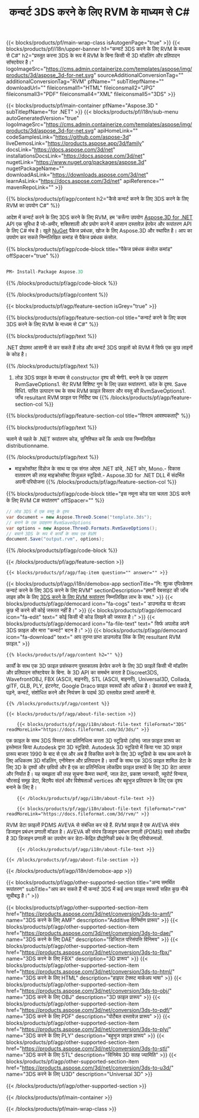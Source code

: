 ﻿---
title: कन्वर्ट 3DS करने के लिए RVM के माध्यम से C# 
weight: 1000
url: /hi/net/conversion/3ds-to-rvm/ 
description: नमूना कोड के लिए 3DS करने के लिए RVM C# रूपांतरण है। उपयोग API उदाहरण कोड बैच के लिए 3DS फ़ाइलों को RVM भीतर रूपांतरण वीबी .NET, एएसपी .NET या किसी भी .NET आधारित आवेदन है।
---
{{< blocks/products/pf/main-wrap-class isAutogenPage="true" >}}
{{< blocks/products/pf/i18n/upper-banner h1="कन्वर्ट 3DS करने के लिए RVM के माध्यम से C#" h2="प्रस्तुत करना 3DS के रूप में RVM के बिना किसी भी 3D मॉडलिंग और प्रतिपादन सॉफ्टवेयर है।" logoImageSrc="https://cms.admin.containerize.com/templates/aspose/img/products/3d/aspose_3d-for-net.svg" sourceAdditionalConversionTag="" additionalConversionTag="RVM" pfName="" subTitlepfName="" downloadUrl="" fileiconsmall1="HTML" fileiconsmall2="JPG" fileiconsmall3="PDF" fileiconsmall4="XML" fileiconsmall5="3DS" >}}

{{< blocks/products/pf/main-container pfName="Aspose.3D " subTitlepfName="for .NET" >}}
{{< blocks/products/pf/i18n/sub-menu autoGeneratedVersion="true" logoImageSrc="https://cms.admin.containerize.com/templates/aspose/img/products/3d/aspose_3d-for-net.svg" apiHomeLink="" codeSamplesLink="https://github.com/aspose-3d" liveDemosLink="https://products.aspose.app/3d/family" docsLink="https://docs.aspose.com/3d/net" installationsDocsLink="https://docs.aspose.com/3d/net" nugetLink="https://www.nuget.org/packages/aspose.3d" nugetPackageName="" downloadAsLink="https://downloads.aspose.com/3d/net" learnAsLink="https://docs.aspose.com/3d/net" apiReference="" mavenRepoLink="" >}}

{{% blocks/products/pf/agp/content h2="कैसे कन्वर्ट करने के लिए 3DS करने के लिए RVM का उपयोग C#" %}}

 आदेश में कन्वर्ट करने के लिए 3DS करने के लिए RVM, हम 'करूँगा उपयोग
 [Aspose.3D for .NET](https://products.aspose.com/3d/net) 
 API एक सुविधा है जो-अमीर, शक्तिशाली और प्रयोग करने में आसान दस्तावेज़ हेरफेर और रूपांतरण API के लिए C# मंच है। खुले
 [NuGet](https://www.nuget.org/packages/aspose.3d) 
 पैकेज प्रबंधक, खोज के लिए
 Aspose.3D 
 और स्थापित है। आप का उपयोग कर सकते निम्नलिखित कमांड से पैकेज प्रबंधक कंसोल.

{{% blocks/products/pf/agp/code-block title="पैकेज प्रबंधक कंसोल कमांड" offSpacer="true" %}}

```cs

PM> Install-Package Aspose.3D


```

{{% /blocks/products/pf/agp/code-block %}}

{{% /blocks/products/pf/agp/content %}}

{{< blocks/products/pf/agp/feature-section isGrey="true" >}}

{{% blocks/products/pf/agp/feature-section-col title="कन्वर्ट करने के लिए कदम 3DS करने के लिए RVM के माध्यम से C#" %}}

{{% blocks/products/pf/agp/text %}}

 .NET प्रोग्रामर आसानी से कर सकते हैं लोड और कन्वर्ट 3DS फ़ाइलों को RVM में सिर्फ एक कुछ लाइनों के कोड है।

{{% /blocks/products/pf/agp/text %}}

1. लोड 3DS फ़ाइल के माध्यम से constructor दृश्य की श्रेणी1. बनाने के एक उदाहरण RvmSaveOptions1. सेट RVM विशिष्ट गुण के लिए उन्नत रूपांतरण1. कॉल के दृश्य. Save विधि1. पारित उत्पादन पथ के साथ RVM फ़ाइल विस्तार और वस्तु की RvmSaveOptions1. जाँच resultant RVM फ़ाइल पर निर्दिष्ट पथ
{{% /blocks/products/pf/agp/feature-section-col %}}

{{% blocks/products/pf/agp/feature-section-col title="सिस्टम आवश्यकताएँ" %}}

{{% blocks/products/pf/agp/text %}}

 चलाने से पहले के .NET रूपांतरण कोड, सुनिश्चित करें कि आपके पास निम्नलिखित distributionname.

{{% /blocks/products/pf/agp/text %}}

- माइक्रोसॉफ्ट विंडोज के साथ या एक संगत ओएस .NET ढांचे, .NET कोर, Mono.- विकास वातावरण की तरह माइक्रोसॉफ्ट विजुअल स्टूडियो.- Aspose.3D for .NET DLL में संदर्भित अपनी परियोजना
{{% /blocks/products/pf/agp/feature-section-col %}}

{{% blocks/products/pf/agp/code-block title="इस नमूना कोड पता चलता 3DS करने के लिए RVM C# रूपांतरण" offSpacer="" %}}

```cs
// लोड 3DS में एक वस्तु के दृश्य 
var document = new Aspose.ThreeD.Scene("template.3ds");
// बनाने के एक उदाहरण RvmSaveOptions 
var options = new Aspose.ThreeD.Formats.RvmSaveOptions();
// बचाने 3DS के रूप में कार्यों के साथ एक RVM 
document.Save("output.rvm", options); 


```

{{% /blocks/products/pf/agp/code-block %}}

{{< /blocks/products/pf/agp/feature-section >}}

    {{< blocks/products/pf/agp/faq-item question="" answer="" >}}
 

<!-- aboutfile Starts -->

{{< blocks/products/pf/agp/i18n/demobox-app sectionTitle="नि: शुल्क एप्लिकेशन कन्वर्ट करने के लिए 3DS करने के लिए RVM" sectionDescription="हमारी वेबसाइट की जाँच लाइव क़ौम के लिए [3DS करने के लिए RVM रूपांतरण](https://products.aspose.app/3d/conversion/3ds-to-rvm) निम्नलिखित लाभ के साथ." >}}
        {{< blocks/products/pf/agp/democard icon="fa-cogs" text=" डाउनलोड या सेटअप कुछ भी करने की कोई जरूरत नहीं है।" >}}
        {{< blocks/products/pf/agp/democard icon="fa-edit" text=" कोई किसी भी कोड लिखने की जरूरत है।" >}}
        {{< blocks/products/pf/agp/democard icon="fa-file-text" text=" सिर्फ अपलोड अपने 3DS फ़ाइल और मारा \"कन्वर्ट\" बटन है।" >}}
        {{< blocks/products/pf/agp/democard icon="fa-download" text=" आप तुरन्त प्राप्त डाउनलोड लिंक के लिए resultant RVM फ़ाइल." >}}

    {{% blocks/products/pf/agp/content h2="" %}}

 कार्यों के साथ एक 3D फ़ाइल प्रसंस्करण पुस्तकालय हेरफेर करने के लिए 3D फ़ाइलें किसी भी मॉडलिंग और प्रतिपादन सॉफ्टवेयर के बिना. के 3D API का समर्थन करता है Discreet3DS, WavefrontOBJ, FBX (ASCII, बाइनरी), STL (ASCII, बाइनरी), Universal3D, Collada, glTF, GLB, PLY, इंटरनेट, Google Draco फ़ाइल स्वरूपों और अधिक है। डेवलपर्स बना सकते हैं, पढ़ने, कन्वर्ट, संशोधित करने और नियंत्रण के पदार्थ 3D दस्तावेज़ प्रारूपों आसानी से.



    {{% /blocks/products/pf/agp/content %}}

    {{< blocks/products/pf/agp/about-file-section >}}

        {{< blocks/products/pf/agp/i18n/about-file-text fileFormat="3DS" readMoreLink="https://docs.fileformat.com/3d/3ds/" >}}
एक फ़ाइल के साथ 3DS विस्तार का प्रतिनिधित्व करता 3D स्टूडियो (डॉस) जाल फ़ाइल प्रारूप का इस्तेमाल किया Autodesk द्वारा 3D स्टूडियो. Autodesk 3D स्टूडियो में किया गया 3D फ़ाइल प्रारूप बाजार 1990 के बाद से एस और अब है विकसित करने के लिए 3D स्टूडियो के साथ काम करने के लिए अधिकतम 3D मॉडलिंग, एनीमेशन और प्रतिपादन है। कार्यों के साथ एक 3DS फ़ाइल शामिल डेटा के लिए 3D के दृश्यों और छवियों और है एक का प्रतिनिधित्व लोकप्रिय फ़ाइल प्रारूपों के लिए 3D डेटा आयात और निर्यात है। यह समझता की तरह सूचना कैमरा स्थानों, जाल डेटा, प्रकाश जानकारी, व्यूपोर्ट विन्यास, चौरसाई समूह डेटा, बिटमैप संदर्भ और विशेषताओं vertices और बहुभुज प्रतिपादन के लिए एक दृश्य बनाने के लिए है।

        {{< /blocks/products/pf/agp/i18n/about-file-text >}}

        {{< blocks/products/pf/agp/i18n/about-file-text fileFormat="rvm" readMoreLink="https://docs.fileformat.com/3d/rvm/" >}}
RVM डेटा फ़ाइलों PDMS AVEVA से संबंधित कर रहे हैं. RVM फ़ाइल है एक AVEVA संयंत्र डिजाइन प्रबंधन प्रणाली मॉडल है। AVEVA की संयंत्र डिजाइन प्रबंधन प्रणाली (PDMS) सबसे लोकप्रिय है 3D डिजाइन प्रणाली का उपयोग कर डेटा-केंद्रित प्रौद्योगिकी प्रबंध के लिए परियोजनाओं.

        {{< /blocks/products/pf/agp/i18n/about-file-text >}}

    {{< /blocks/products/pf/agp/about-file-section >}}

{{< /blocks/products/pf/agp/i18n/demobox-app >}}

<!-- aboutfile Ends -->

{{< blocks/products/pf/agp/other-supported-section title="अन्य समर्थित रूपांतरण" subTitle="आप कर सकते हैं भी कन्वर्ट 3DS में कई अन्य फ़ाइल स्वरूपों सहित कुछ नीचे सूचीबद्ध है।" >}}

{{< blocks/products/pf/agp/other-supported-section-item href="https://products.aspose.com/3d/net/conversion/3ds-to-amf/" name="3DS करने के लिए AMF" description="Additive विनिर्माण प्रारूप" >}}
{{< blocks/products/pf/agp/other-supported-section-item href="https://products.aspose.com/3d/net/conversion/3ds-to-dae/" name="3DS करने के लिए DAE" description="डिजिटल परिसंपत्ति विनिमय" >}}
{{< blocks/products/pf/agp/other-supported-section-item href="https://products.aspose.com/3d/net/conversion/3ds-to-fbx/" name="3DS करने के लिए FBX" description="3D प्रारूप" >}}
{{< blocks/products/pf/agp/other-supported-section-item href="https://products.aspose.com/3d/net/conversion/3ds-to-html/" name="3DS करने के लिए HTML" description="हाइपर टेक्स्ट मार्कअप भाषा" >}}
{{< blocks/products/pf/agp/other-supported-section-item href="https://products.aspose.com/3d/net/conversion/3ds-to-obj/" name="3DS करने के लिए OBJ" description="3D फ़ाइल प्रारूप" >}}
{{< blocks/products/pf/agp/other-supported-section-item href="https://products.aspose.com/3d/net/conversion/3ds-to-pdf/" name="3DS करने के लिए PDF" description="पोर्टेबल दस्तावेज़ प्रारूप" >}}
{{< blocks/products/pf/agp/other-supported-section-item href="https://products.aspose.com/3d/net/conversion/3ds-to-ply/" name="3DS करने के लिए PLY" description="बहुभुज फ़ाइल प्रारूप" >}}
{{< blocks/products/pf/agp/other-supported-section-item href="https://products.aspose.com/3d/net/conversion/3ds-to-stl/" name="3DS करने के लिए STL" description="विनिमेय 3D सतह ज्यामिति" >}}
{{< blocks/products/pf/agp/other-supported-section-item href="https://products.aspose.com/3d/net/conversion/3ds-to-u3d/" name="3DS करने के लिए U3D" description="Universal 3D" >}}

{{< /blocks/products/pf/agp/other-supported-section >}}

{{< /blocks/products/pf/main-container >}}
    
{{< /blocks/products/pf/main-wrap-class >}}